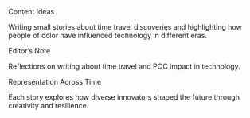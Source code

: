 Content Ideas

Writing small stories about time travel discoveries and highlighting how people of color have influenced technology in different eras.




Editor’s Note

Reflections on writing about time travel and POC impact in technology.





Representation Across Time

Each story explores how diverse innovators shaped the future through creativity and resilience.



